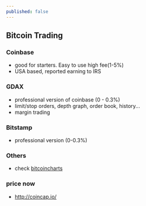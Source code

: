 ```yaml
---
published: false
---
```

## Bitcoin Trading

### Coinbase
 - good for starters. Easy to use high fee(1-5%)
 - USA based, reported earning to IRS
 

### GDAX
 - professional version of coinbase (0 - 0.3%)
 - limit/stop orders, depth graph, order book, history...
 - margin trading
 
 
### Bitstamp
 - professional version (0-0.3%)
 
 
### Others
 - check [bitcoincharts](https://bitcoincharts.com/)
 
 
 
### price now
 - http://coincap.io/
 
 
 
 
